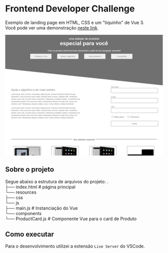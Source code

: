 # Frontend Developer Challenge
Exemplo de landing page em HTML, CSS e um "tiquinho" de Vue 3.  
Você pode ver uma demonstração [neste link](https://unruffled-stonebraker-f182ce.netlify.app/).

![Alt text](/screenshot.png)


## Sobre o projeto

Segue abaixo a estrutura de arquivos do projeto:
  .  
    ├── index.html                   # página principal  
    └── resources  
        ├── css  
        └── js       
            ├── main.js              # Instanciação do Vue  
            └── components  
                └── ProductCard.js   # Componente Vue para o card de Produto  

## Como executar

Para o desenvolvimento utilizei a extensão `Live Server` do VSCode.
